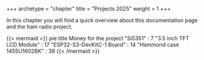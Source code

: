 +++
archetype = "chapter"
title = "Projects 2025"
weight = 1
+++

In this chapter you will find a quick overview about this documentation page and the ham radio project.

{{< mermaid >}}
pie title Money for the project
  "Si5351" : 7
  "3.5 inch TFT LCD Module" : 17
  "ESP32-S3-DevKitC-1 Board" : 14
  "Hammond case 1455U1602BK" : 38
{{< /mermaid >}}